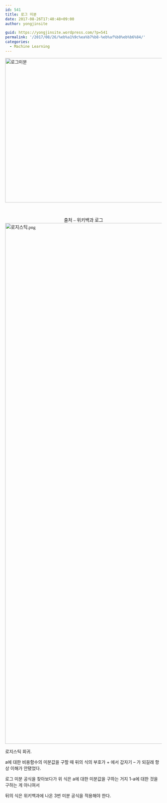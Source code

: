 ```yaml
---
id: 541
title: 로그 미분
date: 2017-08-26T17:40:48+09:00
author: yongjinsite

guid: https://yongjinsite.wordpress.com/?p=541
permalink: '/2017/08/26/%eb%a1%9c%ea%b7%b8-%eb%af%b8%eb%b6%84/'
categories:
  - Machine Learning
---
```

<img class=" size-full wp-image-542 aligncenter" src="https://yongj.in/wp-content/uploads/2017/08/eba19ceab7b8ebafb8ebb684.png" alt="로그미분" width="1346" height="465" srcset="https://yongj.in/wp-content/uploads/2017/08/eba19ceab7b8ebafb8ebb684.png 1346w, https://yongj.in/wp-content/uploads/2017/08/eba19ceab7b8ebafb8ebb684-300x104.png 300w, https://yongj.in/wp-content/uploads/2017/08/eba19ceab7b8ebafb8ebb684-768x265.png 768w, https://yongj.in/wp-content/uploads/2017/08/eba19ceab7b8ebafb8ebb684-1024x354.png 1024w, https://yongj.in/wp-content/uploads/2017/08/eba19ceab7b8ebafb8ebb684-1000x345.png 1000w, https://yongj.in/wp-content/uploads/2017/08/eba19ceab7b8ebafb8ebb684-800x276.png 800w" sizes="(max-width: 1346px) 100vw, 1346px" />

&nbsp;

<p lang="x-IV_mathan" style="margin:0;font-family:'Cambria Math';font-size:11pt;text-align:center;">
  출처 &#8211; 위키백과 로그
</p>

<div style="direction:ltr;border-width:100%;">
</div>

<p lang="x-IV_mathan" style="margin:0;font-family:'Cambria Math';font-size:11pt;">
  <!--[endif]-->
</p>

<p lang="x-IV_mathan" style="margin:0;font-family:'Cambria Math';font-size:11pt;">
  <img class="alignnone size-full wp-image-547" src="https://yongj.in/wp-content/uploads/2017/08/eba19ceca780ec8aa4ed8bb1.png" alt="로지스틱.png" width="1990" height="1676" srcset="https://yongj.in/wp-content/uploads/2017/08/eba19ceca780ec8aa4ed8bb1.png 1990w, https://yongj.in/wp-content/uploads/2017/08/eba19ceca780ec8aa4ed8bb1-300x253.png 300w, https://yongj.in/wp-content/uploads/2017/08/eba19ceca780ec8aa4ed8bb1-768x647.png 768w, https://yongj.in/wp-content/uploads/2017/08/eba19ceca780ec8aa4ed8bb1-1024x862.png 1024w, https://yongj.in/wp-content/uploads/2017/08/eba19ceca780ec8aa4ed8bb1-1000x842.png 1000w, https://yongj.in/wp-content/uploads/2017/08/eba19ceca780ec8aa4ed8bb1-356x300.png 356w" sizes="(max-width: 1990px) 100vw, 1990px" /><!--[endif]-->
</p>

<p lang="x-IV_mathan">
  로지스틱 회귀.
</p>

<p lang="x-IV_mathan">
  a에 대한 비용함수의 미분값을 구할 때 뒤의 식의 부호가 + 에서 갑자기 &#8211; 가 되길래 항상 이해가 안됐었다.
</p>

<p lang="x-IV_mathan">
  로그 미분 공식을 찾아보다가 위 식은 a에 대한 미분값을 구하는 거지 1-a에 대한 것을 구하는 게 아니여서
</p>

<p lang="x-IV_mathan">
  뒤의 식은 위키백과에 나온 3번 미분 공식을 적용해야 한다.
</p>

<p lang="x-IV_mathan" style="margin:0;font-family:'Cambria Math';font-size:11pt;">
  <!--[endif]-->
</p>